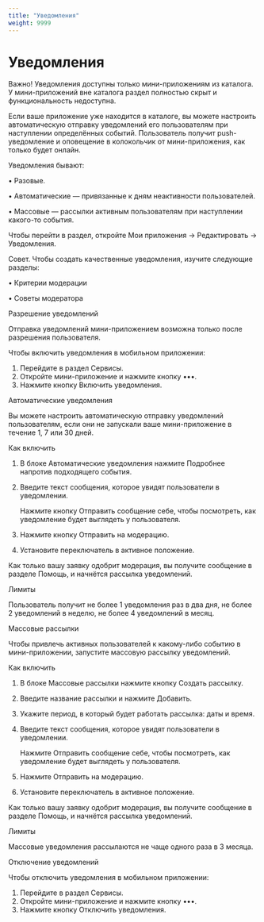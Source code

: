 ```yaml
---
title: "Уведомления"
weight: 9999
---
```

# Уведомления

Важно! Уведомления доступны только мини-приложениям из каталога. У мини-приложений вне каталога раздел полностью скрыт и функциональность недоступна.

Если ваше приложение уже находится в каталоге, вы можете настроить автоматическую отправку уведомлений его пользователям при наступлении определённых событий. Пользователь получит push-уведомление и оповещение в колокольчик от мини-приложения, как только будет онлайн.

Уведомления бывают:

• Разовые.

• Автоматические — привязанные к дням неактивности пользователей.

• Массовые — рассылки активным пользователям при наступлении какого-то события.

Чтобы перейти в раздел, откройте Мои приложения → Редактировать → Уведомления.

Совет. Чтобы создать качественные уведомления, изучите следующие разделы:

• Критерии модерации

• Советы модератора

Разрешение уведомлений

Отправка уведомлений мини-приложением возможна только после разрешения пользователя.

Чтобы включить уведомления в мобильном приложении:

1. Перейдите в раздел Сервисы.
2. Откройте мини-приложение и нажмите кнопку •••.
3. Нажмите кнопку Включить уведомления.

Автоматические уведомления

Вы можете настроить автоматическую отправку уведомлений пользователям, если они не запускали ваше мини-приложение в течение 1, 7 или 30 дней.

Как включить

1. В блоке Автоматические уведомления нажмите Подробнее напротив подходящего события.
2. Введите текст сообщения, которое увидят пользователи в уведомлении.

    Нажмите кнопку Отправить сообщение себе, чтобы посмотреть, как уведомление будет выглядеть у пользователя.

3. Нажмите кнопку Отправить на модерацию.
4. Установите переключатель в активное положение.

Как только вашу заявку одобрит модерация, вы получите сообщение в разделе Помощь, и начнётся рассылка уведомлений.

Лимиты

Пользователь получит не более 1 уведомления раз в два дня, не более 2 уведомлений в неделю, не более 4 уведомлений в месяц.

Массовые рассылки

Чтобы привлечь активных пользователей к какому-либо событию в мини-приложении, запустите массовую рассылку уведомлений.

Как включить

1. В блоке Массовые рассылки нажмите кнопку Создать рассылку.
2. Введите название рассылки и нажмите Добавить.
3. Укажите период, в который будет работать рассылка: даты и время.
4. Введите текст сообщения, которое увидят пользователи в уведомлении.

    Нажмите Отправить сообщение себе, чтобы посмотреть, как уведомление будет выглядеть у пользователя.

5. Нажмите Отправить на модерацию.
6. Установите переключатель в активное положение.

Как только вашу заявку одобрит модерация, вы получите сообщение в разделе Помощь, и начнётся рассылка уведомлений.

Лимиты

Массовые уведомления рассылаются не чаще одного раза в 3 месяца.

Отключение уведомлений

Чтобы отключить уведомления в мобильном приложении:

1. Перейдите в раздел Сервисы.
2. Откройте мини-приложение и нажмите кнопку •••.
3. Нажмите кнопку Отключить уведомления.